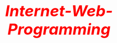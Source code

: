 # Internet-Web-Programming
<!DOCTYPE html>
<html>
<head>
	<meta charset="utf-8">
	<meta name="viewport" content="width=device-width, initial-scale=1">
	<title>Assaignment</title>
	<style>
		/**********Base Styles*********/
		* {
			box-sizing: border-box;
			margin: 5px;
			padding: 5px;
		}
		h1 {
			margin-bottom: 15px;
		}
		h2 {
				color: blue;
				font-size: 40px;
				font-style: italic;
				text-align: right;
			}
		#par{
			font-size: 30px;	  
			font-family: Helvetica;
			font-style: italic;
			color: blue;
			text-align: right;
		}
		p {
			border: 3px solid black;
			background-color: green;
			width: 90%;
			height: 200px;
			margin-right: auto;
			margin-left: auto;
			font-family: Helvetica;
			font-style: italic;
			color: white;
		}
		h1 {
				color: red;
				font-size: 50px;
				font-style: italic;
				text-align: center;
			}
		.row {
			width: 100%;
		}
		/*********Large Devices**********/
		@media (min-width: 1200px) {
			.col-lg-1, .col-lg-2, .col-lg-3, .col-lg-4, .col-lg-5, .col-lg-6, .col-lg-7, .col-lg-8, .col-lg-9, .col-lg-10, .col-lg-11, .col-lg-12 {
				float: left;
				border: 5px solid red;
			}
			.col-lg-1 {
				width: 8.33%;
			}
			.col-lg-2 {
				width: 16.66%;
			}
			.col-lg-3 {
				width: 32%;
			}
			.col-lg-4 {
				width: 33%;
			}
			.col-lg-5 {
				width: 41.66%;
			}
			.col-lg-6 {
				width: 50%;
			}
			.col-lg-7 {
				width: 58.33%;
			}
			.col-lg-8 {
				width: 66.66%;
			}
			.col-lg-9 {
				width: 74.99%;
			}
			.col-lg-10 {
				width: 83.33%;
			}
			.col-lg-11 {
				width: 91.66%;
			}
			.col-lg-12 {
				width: 100%;
			}
		}

		/*********Medium Size***********/
		@media (min-width: 950px) and (max-width: 1199px) {
			.col-md-1, .col-md-2, .col-md-3, .col-md-4, .col-md-5, .col-md-6, .col-md-7, .col-md-8, .col-md-9, .col-md-10, .col-md-11, .col-md-12 {
				float: left;
				border: 5px solid red;
			}
			.col-md-1 {
				width: 8.33%;
			}
			.col-md-2 {
				width: 16.66%;
			}
			.col-md-3 {
				width: 25%;
			}
			.col-md-4 {
				width: 33%;
			}
			.col-md-5 {
				width: 45.33%;
			}
			.col-md-6 {
				width: 50%;
			}
			.col-md-7 {
				width: 58.33%;
			}
			.col-md-8 {
				width: 66.66%;
			}
			.col-md-9 {
				width: 74.99%;
			}
			.col-md-10 {
				width: 83.33%;
			}
			.col-md-11 {
				width: 91.66%;
			}
			.col-md-12 {
				width: 100%;
			}
		}

	</style>
</head>
<body>
	<h1>Introduction To Html</h1>

	<div class="row">
		<section class="col-lg-3 col-md-11"><p>HTML stands for Hyper Text Markup Language.Hypertext Markup Language (HTML) is the standard markup language for documents designed to be displayed in a web browser. It can be assisted by technologies such as Cascading Style Sheets (CSS) and scripting languages such as JavaScript.</p></section>
		
		<section class="col-lg-3 col-md-5"><p>Web browsers receive HTML documents from a web server or from local storage and render the documents into multimedia web pages. HTML describes the structure of a web page semantically and originally included cues for the appearance of the document.</p></section>
		
		<section class="col-lg-3 col-md-5"><p>HTML can embed programs written in a scripting language such as JavaScript, which affects the behavior and content of web pages. Inclusion of CSS defines the look and layout of content. The World Wide Web Consortium (W3C), former maintainer of the HTML and current maintainer of the CSS standards, has encouraged the use of CSS over explicit presentational HTML since 1997.</p></section>
		</div>
		<h2 id="par">Prepared By</h2>
		<div id="par">MPV Saratchandra</div>
		<div id="par">1860441</div>
		<div id="par">5 BTCS C</div>
</body>
</html>
